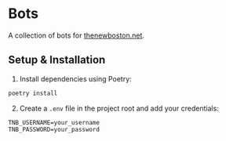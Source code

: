 # Bots

A collection of bots for [thenewboston.net](https://thenewboston.net).

## Setup & Installation

1. Install dependencies using Poetry:
```bash
poetry install
```

2. Create a `.env` file in the project root and add your credentials:
```env
TNB_USERNAME=your_username
TNB_PASSWORD=your_password
```
